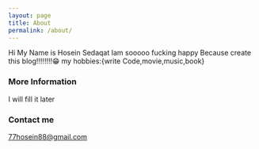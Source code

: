 ```yaml
---
layout: page
title: About
permalink: /about/
---
```


Hi My Name is Hosein Sedaqat Iam sooooo fucking happy Because create this blog!!!!!!!!😁
my hobbies:{write Code,movie,music,book}

### More Information
I will fill it later
### Contact me

[77hosein88@gmail.com](mailto:77hosein88@gmail.com)
